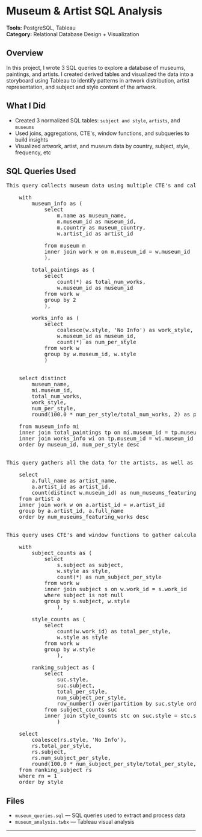 # Museum & Artist SQL Analysis

**Tools:** PostgreSQL, Tableau  
**Category:** Relational Database Design + Visualization

## Overview

In this project, I wrote 3 SQL queries to explore a database of museums, paintings, and artists. I created derived tables and visualized the data into a storyboard using Tableau to identify patterns in artwork distribution, artist representation, and subject and style content of the artwork.

## What I Did

- Created 3 normalized SQL tables: `subject and style`, `artists`, and `museums`
- Used joins, aggregations, CTE's, window functions, and subqueries to build insights
- Visualized artwork, artist, and museum data by country, subject, style, frequency, etc

## SQL Queries Used

<pre>
This query collects museum data using multiple CTE's and calculations from 2 separate tables.
    
    with 
        museum_info as (
            select 
                m.name as museum_name,
                m.museum_id as museum_id,
                m.country as museum_country,
                w.artist_id as artist_id
                
            from museum m
            inner join work w on m.museum_id = w.museum_id		
            ),
            
        total_paintings as (
            select 
                count(*) as total_num_works,
                w.museum_id as museum_id
            from work w
            group by 2
            ),

        works_info as (
            select 
                coalesce(w.style, 'No Info') as work_style,
                w.museum_id as museum_id,
                count(*) as num_per_style
            from work w
            group by w.museum_id, w.style
            )


    select distinct
        museum_name,
        mi.museum_id,
        total_num_works,
        work_style,
        num_per_style,
        round(100.0 * num_per_style/total_num_works, 2) as percent_of_total

    from museum_info mi
    inner join total_paintings tp on mi.museum_id = tp.museum_id
    inner join works_info wi on tp.museum_id = wi.museum_id
    order by museum_id, num_per_style desc


This query gathers all the data for the artists, as well as calculates how many museums are featuring the works of each artists.
    
    select
        a.full_name as artist_name,
        a.artist_id as artist_id,
        count(distinct w.museum_id) as num_museums_featuring_works
    from artist a
    inner join work w on a.artist_id = w.artist_id
    group by a.artist_id, a.full_name
    order by num_museums_featuring_works desc


This query uses CTE's and window functions to gather calculated data regarding the subject and styles of each painting.
    
    with
        subject_counts as (
            select
                s.subject as subject,
                w.style as style,
                count(*) as num_subject_per_style
            from work w
            inner join subject s on w.work_id = s.work_id
            where subject is not null
            group by s.subject, w.style
                ),

        style_counts as (
            select
                count(w.work_id) as total_per_style,
                w.style as style
            from work w
            group by w.style
                ),

        ranking_subject as (
            select 
                suc.style,
                suc.subject,
                total_per_style,
                num_subject_per_style,
                row_number() over(partition by suc.style order by num_subject_per_style desc ) as rn
            from subject_counts suc
            inner join style_counts stc on suc.style = stc.style
                )

    select
        coalesce(rs.style, 'No Info'),
        rs.total_per_style,
        rs.subject,
        rs.num_subject_per_style,
        round(100.0 * num_subject_per_style/total_per_style, 2) as percent_of_style_total
    from ranking_subject rs
    where rn = 1
    order by style 
</pre>

## Files

- `museum_queries.sql` — SQL queries used to extract and process data
- `museum_analysis.twbx` — Tableau visual analysis

---
